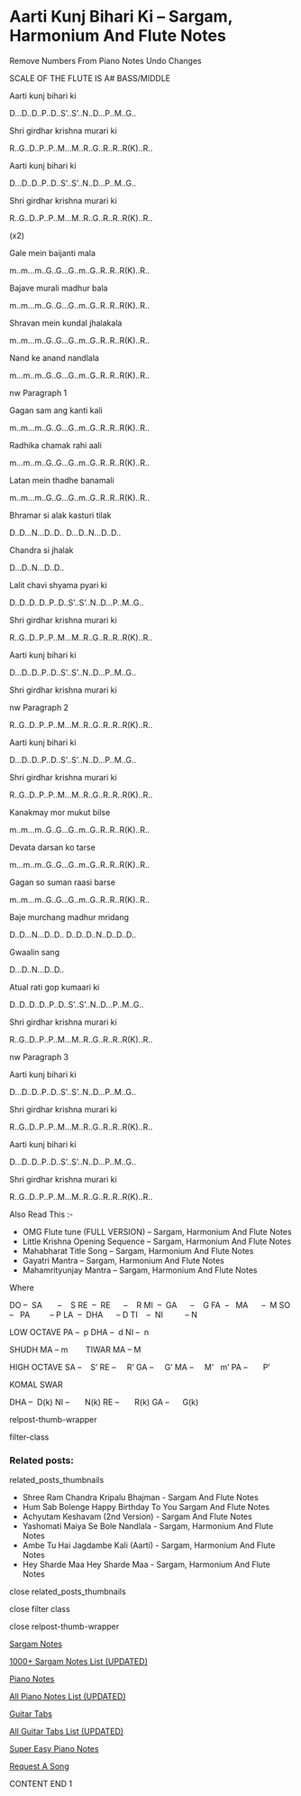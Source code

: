 
# Aarti Kunj Bihari Ki – Sargam, Harmonium And Flute Notes

Remove Numbers From Piano Notes
Undo Changes

SCALE OF THE FLUTE IS A# BASS/MIDDLE

Aarti kunj bihari ki

D…D..D..P..D..S’..S’..N..D…P..M..G..

Shri girdhar krishna murari ki

R..G..D..P..P..M…M..R..G..R..R..R(K)..R..

Aarti kunj bihari ki

D…D..D..P..D..S’..S’..N..D…P..M..G..

Shri girdhar krishna murari ki

R..G..D..P..P..M…M..R..G..R..R..R(K)..R..

(x2)

Gale mein baijanti mala

m..m…m..G..G…G..m..G..R..R..R(K)..R..

Bajave murali madhur bala

m..m…m..G..G…G..m..G..R..R..R(K)..R..

Shravan mein kundal jhalakala

m..m…m..G..G…G..m..G..R..R..R(K)..R..

Nand ke anand nandlala

m…m..m..G..G…G..m..G..R..R..R(K)..R..

nw Paragraph 1

Gagan sam ang kanti kali

m..m…m..G..G…G..m..G..R..R..R(K)..R..

Radhika chamak rahi aali

m…m..m..G..G…G..m..G..R..R..R(K)..R..

Latan mein thadhe banamali

m..m…m..G..G…G..m..G..R..R..R(K)..R..

Bhramar si alak kasturi tilak

D..D…N…D..D.. D…D..N…D..D..

Chandra si jhalak

D…D..N…D..D..

Lalit chavi shyama pyari ki

D..D..D..D..P..D..S’..S’..N..D…P..M..G..

Shri girdhar krishna murari ki

R..G..D..P..P..M…M..R..G..R..R..R(K)..R..

Aarti kunj bihari ki

D…D..D..P..D..S’..S’..N..D…P..M..G..

Shri girdhar krishna murari ki

nw Paragraph 2

R..G..D..P..P..M…M..R..G..R..R..R(K)..R..

Aarti kunj bihari ki

D…D..D..P..D..S’..S’..N..D…P..M..G..

Shri girdhar krishna murari ki

R..G..D..P..P..M…M..R..G..R..R..R(K)..R..

Kanakmay mor mukut bilse

m..m…m..G..G…G..m..G..R..R..R(K)..R..

Devata darsan ko tarse

m…m..m..G..G…G..m..G..R..R..R(K)..R..

Gagan so suman raasi barse

m..m…m..G..G…G..m..G..R..R..R(K)..R..

Baje murchang madhur mridang

D..D…N…D..D.. D..D..D..N..D..D..D..

Gwaalin sang

D…D..N…D..D..

Atual rati gop kumaari ki

D..D..D..D..P..D..S’..S’..N..D…P..M..G..

Shri girdhar krishna murari ki

R..G..D..P..P..M…M..R..G..R..R..R(K)..R..

nw Paragraph 3

Aarti kunj bihari ki

D…D..D..P..D..S’..S’..N..D…P..M..G..

Shri girdhar krishna murari ki

R..G..D..P..P..M…M..R..G..R..R..R(K)..R..

Aarti kunj bihari ki

D…D..D..P..D..S’..S’..N..D…P..M..G..

Shri girdhar krishna murari ki

R..G..D..P..P..M…M..R..G..R..R..R(K)..R..

Also Read This :-

* OMG Flute tune (FULL VERSION) – Sargam, Harmonium And Flute Notes
* Little Krishna Opening Sequence – Sargam, Harmonium And Flute Notes
* Mahabharat Title Song – Sargam, Harmonium And Flute Notes
* Gayatri Mantra – Sargam, Harmonium And Flute Notes
* Mahamrityunjay Mantra – Sargam, Harmonium And Flute Notes

Where

DO –  SA       –    S
RE  –  RE      –    R
MI  –  GA      –    G
FA  –   MA      –  M
SO  –   PA         – P
LA  –  DHA      – D
TI    –  NI          – N

LOW OCTAVE
PA –  p
DHA –  d
NI –  n

SHUDH MA – m        TIWAR MA – M

HIGH OCTAVE
SA –    S’
RE –     R’
GA –     G’
MA –     M’   m’
PA –       P’

KOMAL SWAR

DHA –  D(k)
NI –       N(k)
RE –       R(k)
GA –      G(k)

relpost-thumb-wrapper

filter-class

### Related posts:

related_posts_thumbnails

* Shree Ram Chandra Kripalu Bhajman - Sargam And Flute Notes
* Hum Sab Bolenge Happy Birthday To You Sargam And Flute Notes
* Achyutam Keshavam (2nd Version) - Sargam And Flute Notes
* Yashomati Maiya Se Bole Nandlala - Sargam, Harmonium And Flute Notes
* Ambe Tu Hai Jagdambe Kali (Aarti) - Sargam, Harmonium And Flute Notes
* Hey Sharde Maa Hey Sharde Maa - Sargam, Harmonium And Flute Notes

close related_posts_thumbnails

close filter class

close relpost-thumb-wrapper

[Sargam Notes](https://www.notationsworld.com/sargam-notes.html)

[1000+ Sargam Notes List (UPDATED)](https://www.notationsworld.com/all-songs-list-sargam-notes.html)

[Piano Notes](https://www.notationsworld.com/piano-notes.html)

[All Piano Notes List (UPDATED)](https://www.notationsworld.com/all-songs-list-piano-notes.html)

[Guitar Tabs](https://www.notationsworld.com/guitar-tabs.html)

[All Guitar Tabs List (UPDATED)](https://www.notationsworld.com/all-songs-list-guitar-tabs.html)

[Super Easy Piano Notes](https://studywall.in/)

[Request A Song](https://www.notationsworld.com/request-a-song.html)

CONTENT END 1

